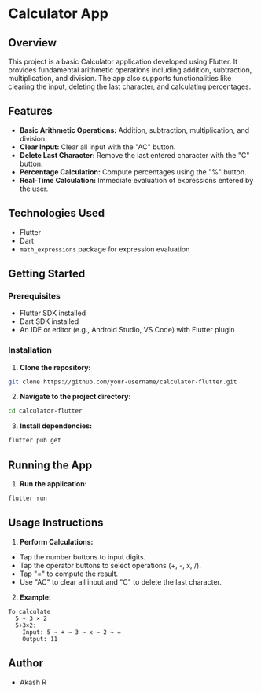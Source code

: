 # Calculator App

## Overview
This project is a basic Calculator application developed using Flutter. It provides fundamental arithmetic operations including addition, subtraction, multiplication, and division. The app also supports functionalities like clearing the input, deleting the last character, and calculating percentages.

## Features
- **Basic Arithmetic Operations:** Addition, subtraction, multiplication, and division.
- **Clear Input:** Clear all input with the "AC" button.
- **Delete Last Character:** Remove the last entered character with the "C" button.
- **Percentage Calculation:** Compute percentages using the "%" button.
- **Real-Time Calculation:** Immediate evaluation of expressions entered by the user.

## Technologies Used
- Flutter
- Dart
- `math_expressions` package for expression evaluation

## Getting Started

### Prerequisites
- Flutter SDK installed
- Dart SDK installed
- An IDE or editor (e.g., Android Studio, VS Code) with Flutter plugin

### Installation
1. **Clone the repository:**
```bash
git clone https://github.com/your-username/calculator-flutter.git
```
2. **Navigate to the project directory:**
```bash
cd calculator-flutter
```
3. **Install dependencies:**
```bash
flutter pub get
```

## Running the App
1. **Run the application:**
```bash
flutter run
```
## Usage Instructions
1. **Perform Calculations:**

- Tap the number buttons to input digits.
- Tap the operator buttons to select operations (+, -, x, /).
- Tap "=" to compute the result.
- Use "AC" to clear all input and "C" to delete the last character.

2. **Example:**
```plaintext
To calculate 
  5 + 3 × 2
  5+3×2:
    Input: 5 → + → 3 → x → 2 → =
    Output: 11
```
## Author
- Akash R
